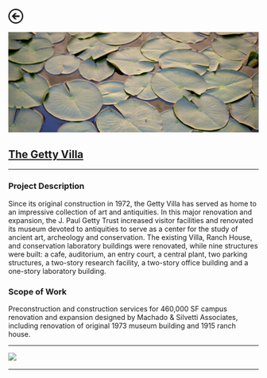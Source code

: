 [<img src="images/arrow_back.png?raw=true" width="30"/>](/construction/construction)

<img src="images/getty_2.png?raw=true"/>

## [The Getty Villa](https://www.getty.edu/visit/villa/)

---

### Project Description
Since its original construction in 1972, the Getty Villa has served as home to an impressive collection of art and antiquities. In this major renovation and expansion, the J. Paul Getty Trust increased visitor facilities and renovated its museum devoted to antiquities to serve as a center for the study of ancient art, archeology and conservation. The existing Villa, Ranch House, and conservation laboratory buildings were renovated, while nine structures were built: a cafe, auditorium, an entry court, a central plant, two parking structures, a two-story research facility, a two-story office building and a one-story laboratory building.

### Scope of Work 
Preconstruction and construction services for 460,000 SF campus renovation and expansion designed by Machado & Silvetti Associates, including renovation of original 1973 museum building and 1915 ranch house.

---

<img src="images/getty_1.png?raw=true"/>

---
